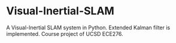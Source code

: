 # Visual-Inertial-SLAM
A Visual-Inertial SLAM system in Python. Extended Kalman filter is implemented. Course project of UCSD ECE276.
